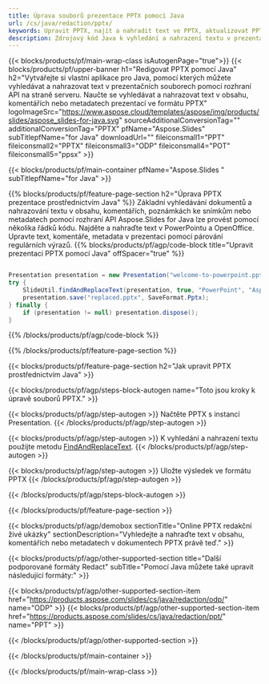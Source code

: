 ```yaml
---
title: Úprava souborů prezentace PPTX pomocí Java
url: /cs/java/redaction/pptx/
keywords: Upravit PPTX, najít a nahradit text ve PPTX, aktualizovat PPTX prezentaci
description: Zdrojový kód Java k vyhledání a nahrazení textu v prezentaci PPTX.
---
```


{{< blocks/products/pf/main-wrap-class isAutogenPage="true">}}
{{< blocks/products/pf/upper-banner h1="Redigovat PPTX pomocí Java" h2="Vytvářejte si vlastní aplikace pro Java, pomocí kterých můžete vyhledávat a nahrazovat text v prezentačních souborech pomocí rozhraní API na straně serveru. Naučte se vyhledávat a nahrazovat text v obsahu, komentářích nebo metadatech prezentací ve formátu PPTX" logoImageSrc="https://www.aspose.cloud/templates/aspose/img/products/slides/aspose_slides-for-java.svg" sourceAdditionalConversionTag="" additionalConversionTag="PPTX" pfName="Aspose.Slides" subTitlepfName="for Java" downloadUrl="" fileiconsmall1="PPT" fileiconsmall2="PPTX" fileiconsmall3="ODP" fileiconsmall4="POT" fileiconsmall5="ppsx" >}}

{{< blocks/products/pf/main-container pfName="Aspose.Slides " subTitlepfName="for Java" >}}

{{% blocks/products/pf/feature-page-section  h2="Úprava PPTX prezentace prostřednictvím Java" %}}
Základní vyhledávání dokumentů a nahrazování textu v obsahu, komentářích, poznámkách ke snímkům nebo metadatech pomocí rozhraní API Aspose.Slides for Java lze provést pomocí několika řádků kódu. Najděte a nahraďte text v PowerPointu a OpenOffice. Upravte text, komentáře, metadata v prezentaci pomocí párování regulárních výrazů.
{{% blocks/products/pf/agp/code-block title="Upravit prezentaci PPTX pomocí Java" offSpacer="true" %}}

```java

Presentation presentation = new Presentation("welcome-to-powerpoint.pptx");
try {
    SlideUtil.findAndReplaceText(presentation, true, "PowerPoint", "Aspose.Slides", null);
    presentation.save("replaced.pptx", SaveFormat.Pptx);
} finally {
    if (presentation != null) presentation.dispose();
}
```

{{% /blocks/products/pf/agp/code-block %}}

{{% /blocks/products/pf/feature-page-section %}}

{{< blocks/products/pf/feature-page-section  h2="Jak upravit PPTX prostřednictvím Java" >}}

{{< blocks/products/pf/agp/steps-block-autogen name="Toto jsou kroky k úpravě souborů PPTX." >}}

{{< blocks/products/pf/agp/step-autogen >}}
Načtěte PPTX s instancí Presentation.
{{< /blocks/products/pf/agp/step-autogen >}}

{{< blocks/products/pf/agp/step-autogen >}}
K vyhledání a nahrazení textu použijte metodu [FindAndReplaceText](https://reference.aspose.com/slides/java/com.aspose.slides/slideutil/#findAndReplaceText-com.aspose.slides.IPresentation-boolean-java.lang.String-java.lang.String-).
{{< /blocks/products/pf/agp/step-autogen >}}

{{< blocks/products/pf/agp/step-autogen >}}
Uložte výsledek ve formátu PPTX
{{< /blocks/products/pf/agp/step-autogen >}}

{{< /blocks/products/pf/agp/steps-block-autogen >}}

{{< /blocks/products/pf/feature-page-section >}}

{{< blocks/products/pf/agp/demobox sectionTitle="Online PPTX redakční živé ukázky" sectionDescription="Vyhledejte a nahraďte text v obsahu, komentářích nebo metadatech v dokumentech PPTX právě teď." >}}

{{< blocks/products/pf/agp/other-supported-section title="Další podporované formáty Redact" subTitle="Pomocí Java můžete také upravit následující formáty:" >}}

{{< blocks/products/pf/agp/other-supported-section-item href="https://products.aspose.com/slides/cs/java/redaction/odp/" name="ODP" >}}
{{< blocks/products/pf/agp/other-supported-section-item href="https://products.aspose.com/slides/cs/java/redaction/ppt/" name="PPT" >}}


{{< /blocks/products/pf/agp/other-supported-section >}}

{{< /blocks/products/pf/main-container >}}
    
{{< /blocks/products/pf/main-wrap-class >}}